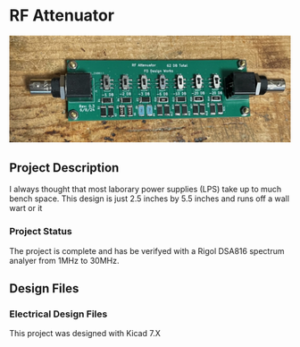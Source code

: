 # RF Attenuator

![Robot_Front](https://github.com/jerryok826/RF-Attenuator/blob/main/Pictures/IMG_7559.jpeg)

## Project Description
I always thought that most laborary power supplies (LPS) take up to much bench space. This design is just 2.5 inches by 5.5 inches and runs off a wall wart or it 

### Project Status
The project is complete and has be verifyed with a Rigol DSA816 spectrum analyer from 1MHz to 30MHz.

## Design Files
### Electrical Design Files
This project was designed with Kicad 7.X 


